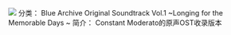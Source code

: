 ![](//static.kivo.wiki/images/music/cover/MoPXGs6PpUfOApbBGeVcspKWdMbPcnm6.png)
分类： Blue Archive Original Soundtrack Vol.1 ~Longing for the Memorable Days ~
简介：
Constant Moderato的原声OST收录版本
